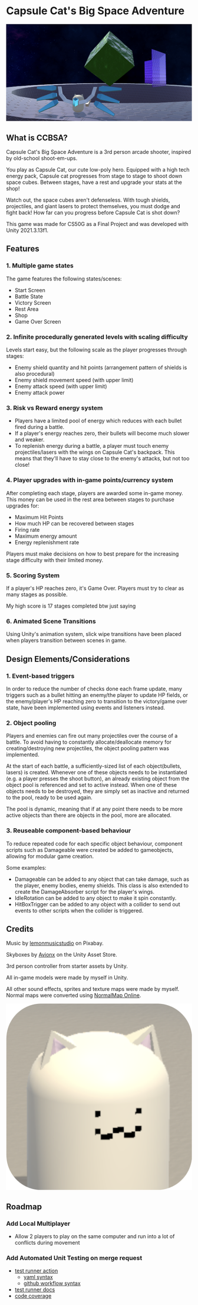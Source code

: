 # Capsule Cat's Big Space Adventure
![coverimage](Docs/Images/cover.png)
## What is CCBSA?

Capsule Cat's Big Space Adventure is a 3rd person arcade shooter, inspired by old-school shoot-em-ups.

You play as Capsule Cat, our cute low-poly hero.
Equipped with a high tech energy pack, Capsule cat progresses from stage to stage to shoot down space cubes. 
Between stages, have a rest and upgrade your stats at the shop!

Watch out, the space cubes aren't defenseless. With tough shields, projectiles, and giant lasers to protect themselves, you must dodge and fight back! How far can you progress before Capsule Cat is shot down?

This game was made for CS50G as a Final Project and was developed with Unity 2021.3.13f1.

## Features
### 1. Multiple game states

The game features the following states/scenes:
- Start Screen
- Battle State
- Victory Screen
- Rest Area
- Shop
- Game Over Screen

### 2. Infinite procedurally generated levels with scaling difficulty

Levels start easy, but the following scale as the player progresses through stages:
- Enemy shield quantity and hit points (arrangement pattern of shields is also procedural)
- Enemy shield movement speed (with upper limit)
- Enemy attack speed (with upper limit)
- Enemy attack power

### 3. Risk vs Reward energy system

- Players have a limited pool of energy which reduces with each bullet fired during a battle.
- If a player's energy reaches zero, their bullets will become much slower and weaker.
- To replenish energy during a battle, a player must touch enemy projectiles/lasers with the wings on Capsule Cat's backpack. This means that they'll have to stay close to the enemy's attacks, but not too close!

### 4. Player upgrades with in-game points/currency system

After completing each stage, players are awarded some in-game money. This money can be used in the rest area between stages to purchase upgrades for:

- Maximum Hit Points
- How much HP can be recovered between stages
- Firing rate
- Maximum energy amount
- Energy replenishment rate

Players must make decisions on how to best prepare for the increasing stage difficulty with their limited money.

### 5. Scoring System
If a player's HP reaches zero, it's Game Over. Players must try to clear as many stages as possible.

My high score is 17 stages completed btw just saying

### 6. Animated Scene Transitions
Using Unity's animation system, slick wipe transitions have been placed when players transition between scenes in game.



## Design Elements/Considerations
### 1. Event-based triggers

In order to reduce the number of checks done each frame update, many triggers such as a bullet hitting an enemy/the player to update HP fields, or the enemy/player's HP reaching zero to transition to the victory/game over state, have been implemented using events and listeners instead.

### 2. Object pooling

Players and enemies can fire out many projectiles over the course of a battle. To avoid having to constantly allocate/deallocate memory for creating/destroying new projectiles, the object pooling pattern was implemented.

At the start of each battle, a sufficiently-sized list of each object(bullets, lasers) is created. Whenever one of these objects needs to be instantiated (e.g. a player presses the shoot button), an already existing object from the object pool is referenced and set to active instead. When one of these objects needs to be destroyed, they are simply set as inactive and returned to the pool, ready to be used again.

The pool is dynamic, meaning that if at any point there needs to be more active objects than there are objects in the pool, more are allocated.

### 3. Reuseable component-based behaviour
To reduce repeated code for each specific object behaviour, component scripts such as Damageable were created be added to gameobjects, allowing for modular game creation.

Some examples:
- Damageable can be added to any object that can take damage, such as the player, enemy bodies, enemy shields. This class is also extended to create the DamageAbsorber script for the player's wings.
- IdleRotation can be added to any object to make it spin constantly.
- HitBoxTrigger can be added to any object with a collider to send out events to other scripts when the collider is triggered.

## Credits
Music by [lemonmusicstudio](https://pixabay.com/users/lemonmusicstudio-14942887/) on Pixabay.

Skyboxes by [Avionx](https://assetstore.unity.com/packages/2d/textures-materials/sky/skybox-series-free-103633) on the Unity Asset Store.

3rd person controller from starter assets by Unity.

All in-game models were made by myself in Unity.

All other sound effects, sprites and texture maps were made by myself. Normal maps were converted using [NormalMap Online](https://cpetry.github.io/NormalMap-Online/).

![icon](Docs/Images/icon.png)

## Roadmap
### Add Local Multiplayer
- Allow 2 players to play on the same computer and run into a lot of conflicts during movement

### Add Automated Unit Testing on merge request
- [test runner action](https://github.com/marketplace/actions/unity-test-runner)
    - [yaml syntax](https://learnxinyminutes.com/docs/yaml/)
    - [github workflow syntax](https://docs.github.com/en/actions/using-workflows/workflow-syntax-for-github-actions#about-yaml-syntax-for-workflows)
- [test runner docs](https://game.ci/docs/github/test-runner)
- [code coverage](https://docs.unity3d.com/Packages/com.unity.testtools.codecoverage@1.2/manual/index.html)
